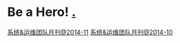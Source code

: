 Be a Hero! [.](http://www.gopro.com)
====

[系统&运维团队月刊@2014-11](https://github.com/yangshiqi/wiki/blob/master/team-mag/201411.md)
[系统&运维团队月刊@2014-10](https://github.com/yangshiqi/wiki/blob/master/team-mag/201410.md)


